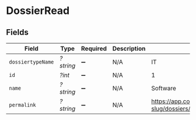 # DossierRead


## Fields

| Field                                                             | Type                                                              | Required                                                          | Description                                                       | Example                                                           |
| ----------------------------------------------------------------- | ----------------------------------------------------------------- | ----------------------------------------------------------------- | ----------------------------------------------------------------- | ----------------------------------------------------------------- |
| `dossiertypeName`                                                 | *?string*                                                         | :heavy_minus_sign:                                                | N/A                                                               | IT                                                                |
| `id`                                                              | *?int*                                                            | :heavy_minus_sign:                                                | N/A                                                               | 1                                                                 |
| `name`                                                            | *?string*                                                         | :heavy_minus_sign:                                                | N/A                                                               | Software                                                          |
| `permalink`                                                       | *?string*                                                         | :heavy_minus_sign:                                                | N/A                                                               | https://app.contractify.io/client/company/company-slug/dossiers/1 |
